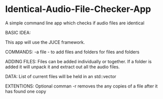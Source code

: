 # Identical-Audio-File-Checker-App
A simple command line app which checks if audio files are identical

BASIC IDEA:

This app will use the JUCE framework.

COMMANDS:
-a file - to add files and folders for files and folders

ADDING FILES:
Files can be added individually or together. If a folder is added it will unpack it and extract out all the audio files.

DATA:
List of current files will be held in an std::vector<File>

EXTENTIONS:
Optional comman -r removes the any copies of a file after it has found one copy
